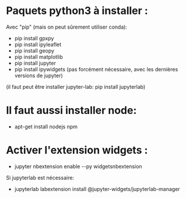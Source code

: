 # Paquets python3 à installer :

Avec "pip" (mais on peut sûrement utiliser conda):

- pip install gpxpy
- pip install ipyleaflet
- pip install geopy
- pip install matplotlib
- pip install jupyter
- pip install ipywidgets (pas forcément nécessaire, avec les dernières
                        versions de jupyter)

(il faut peut être installer jupyter-lab: pip install jupyterlab)

# Il faut aussi installer node:

- apt-get install nodejs npm

# Activer l'extension widgets :

- jupyter nbextension enable --py widgetsnbextension

Si jupyterlab est nécessaire:
- jupyterlab labextension install @jupyter-widgets/jupyterlab-manager

